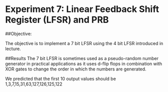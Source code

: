 #	Experiment	7:	Linear	Feedback	Shift	Register	(LFSR)	and	PRB

##Objective:

The objective is to implement a 7 bit LFSR using the 4 bit LFSR introduced in lecture.

##Results
The 7 bit LFSR is sometimes used as a pseudo-random number generator in practical applications as it uses d-flip flops in combination with XOR gates to change the order in which the numbers are generated.

We predicted that the first 10 output values should be 1,3,7,15,31,63,127,126,125,122


